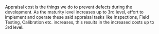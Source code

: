 Appraisal cost is the things we do to prevent defects during the development. As the maturity level increases up to 3rd level, effort to implement and operate these said appraisal tasks like Inspections, Field Testing, Calibration etc. increases, this results in the increased costs up to 3rd level.
